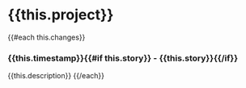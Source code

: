 # {{this.project}}
{{#each this.changes}}

### {{this.timestamp}}{{#if this.story}} - {{this.story}}{{/if}}
{{this.description}}
{{/each}}